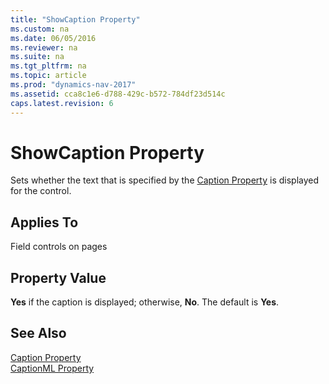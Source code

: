 ```yaml
---
title: "ShowCaption Property"
ms.custom: na
ms.date: 06/05/2016
ms.reviewer: na
ms.suite: na
ms.tgt_pltfrm: na
ms.topic: article
ms.prod: "dynamics-nav-2017"
ms.assetid: cca8c1e6-d788-429c-b572-784df23d514c
caps.latest.revision: 6
---
```

# ShowCaption Property
Sets whether the text that is specified by the [Caption Property](Caption-Property-duplicate.md) is displayed for the control.  
  
## Applies To  
 Field controls on pages  
  
## Property Value  
 **Yes** if the caption is displayed; otherwise, **No**. The default is **Yes**.  
  
## See Also  
 [Caption Property](Caption-Property-duplicate.md)   
 [CaptionML Property](CaptionML-Property.md)
